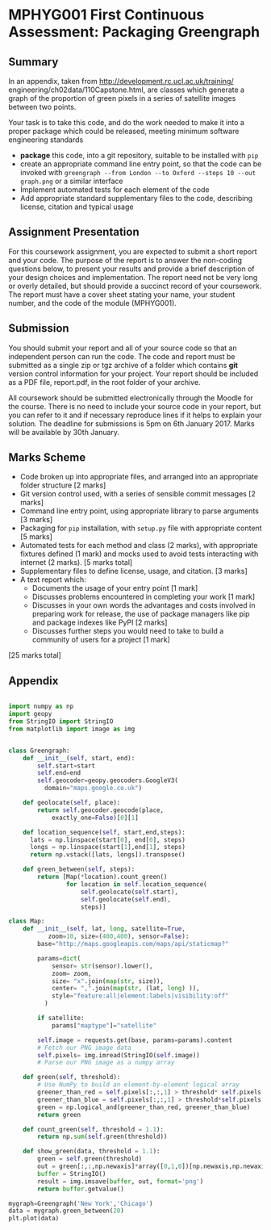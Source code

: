 MPHYG001 First Continuous Assessment: Packaging Greengraph
==========================================================

Summary
-------

In an appendix, taken from
http://development.rc.ucl.ac.uk/training/
engineering/ch02data/110Capstone.html,
are classes which generate a graph of the proportion of green pixels in a series of satellite images between two points.

Your task is to take this code, and do the work needed to make it into a proper package which could be released,
meeting minimum software engineering standards

* **package** this code, into a git repository, suitable to be installed with `pip`
* create an appropriate command line entry point, so that the code can be invoked with
 `greengraph --from London --to Oxford --steps 10 --out graph.png` or a similar interface
* Implement automated tests for each element of the code
* Add appropriate standard supplementary files to the code, describing license, citation and typical usage

Assignment Presentation
-----------------------

For this coursework assignment, you are expected to submit a short report and your code.
The purpose of the report is to answer the non-coding questions below, to present your results and provide a brief
description of your design choices and implementation. The report need not be very long or overly detailed,
but should provide a succinct record of your coursework. The report must have a cover sheet
stating your name, your student number, and the code of the module (MPHYG001).

Submission
----------

You should submit your report and all of your source code so that an independent person can run the code.
The code and report must be submitted as a single zip or tgz archive of a folder which contains **git** version control information for your project.
Your report should be included as a PDF file, report.pdf, in the root folder of your archive.

All coursework should be submitted electronically through the Moodle for the course.
There is no need to include your source code
in your report, but you can refer to it and if necessary reproduce lines if it helps to explain your solution.
The deadline for submissions is 5pm on 6th January 2017. Marks will be available by 30th January.

Marks Scheme
------------

* Code broken up into appropriate files, and arranged into an appropriate folder structure [2 marks]
* Git version control used, with a series of sensible commit messages [2 marks]
* Command line entry point, using appropriate library to parse arguments [3 marks]
* Packaging for `pip` installation, with `setup.py` file with appropriate content [5 marks]
* Automated tests for each method and class (2 marks), with appropriate fixtures defined (1 mark)
  and mocks used to avoid tests interacting with internet (2 marks). [5 marks total]
* Supplementary files to define license, usage, and citation. [3 marks]
* A text report which:
  * Documents the usage of your entry point [1 mark]
  * Discusses problems encountered in completing your work [1 mark]
  * Discusses in your own words the advantages and costs involved in preparing work for release,
    the use of package managers like pip and package indexes like PyPI [2 marks]
  * Discusses further steps you would need to take to build a community of users for a project [1 mark]

[25 marks total]

Appendix
--------

``` python

import numpy as np
import geopy
from StringIO import StringIO
from matplotlib import image as img


class Greengraph:
    def __init__(self, start, end):
        self.start=start
        self.end=end
        self.geocoder=geopy.geocoders.GoogleV3(
          domain="maps.google.co.uk")

    def geolocate(self, place):
        return self.geocoder.geocode(place,
            exactly_one=False)[0][1]

    def location_sequence(self, start,end,steps):
      lats = np.linspace(start[0], end[0], steps)
      longs = np.linspace(start[1],end[1], steps)
      return np.vstack([lats, longs]).transpose()

    def green_between(self, steps):
        return [Map(*location).count_green()
                for location in self.location_sequence(
                    self.geolocate(self.start),
                    self.geolocate(self.end),
                    steps)]

class Map:
    def __init__(self, lat, long, satellite=True,
           zoom=10, size=(400,400), sensor=False):
        base="http://maps.googleapis.com/maps/api/staticmap?"

        params=dict(
            sensor= str(sensor).lower(),
            zoom= zoom,
            size= "x".join(map(str, size)),
            center= ",".join(map(str, (lat, long) )),
            style="feature:all|element:labels|visibility:off"
          )

        if satellite:
            params["maptype"]="satellite"

        self.image = requests.get(base, params=params).content
        # Fetch our PNG image data
        self.pixels= img.imread(StringIO(self.image))
        # Parse our PNG image as a numpy array

    def green(self, threshold):
        # Use NumPy to build an element-by-element logical array
        greener_than_red = self.pixels[:,:,1] > threshold* self.pixels[:,:,0]
        greener_than_blue = self.pixels[:,:,1] > threshold*self.pixels[:,:,2]
        green = np.logical_and(greener_than_red, greener_than_blue)
        return green

    def count_green(self, threshold = 1.1):
        return np.sum(self.green(threshold))

    def show_green(data, threshold = 1.1):
        green = self.green(threshold)
        out = green[:,:,np.newaxis]*array([0,1,0])[np.newaxis,np.newaxis,:]
        buffer = StringIO()
        result = img.imsave(buffer, out, format='png')
        return buffer.getvalue()

mygraph=Greengraph('New York','Chicago')
data = mygraph.green_between(20)
plt.plot(data)
```
